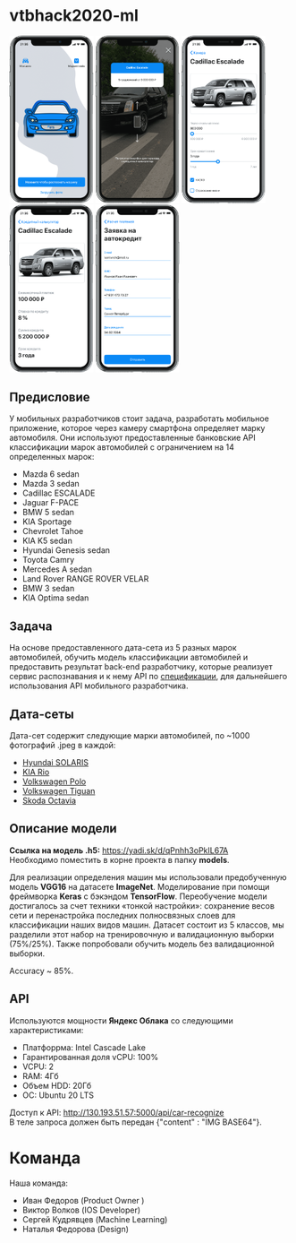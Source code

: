 # vtbhack2020-ml

<div display="inline">
<img src="https://github.com/IBISolutions/vtbhack2020-ml/blob/main/img/Мокап1.png" width="150px">
<img src="https://github.com/IBISolutions/vtbhack2020-ml/blob/main/img/Мокап2.png" width="150px">
<img src="https://github.com/IBISolutions/vtbhack2020-ml/blob/main/img/Мокап3.png" width="150px">
<img src="https://github.com/IBISolutions/vtbhack2020-ml/blob/main/img/Мокап4.png" width="150px">
<img src="https://github.com/IBISolutions/vtbhack2020-ml/blob/main/img/Мокап5.png" width="150px">
</div>

## Предисловие
У мобильных разработчиков стоит задача, разработать мобильное приложение, которое через камеру смартфона определяет марку автомобиля. Они используют предоставленные банковские API классификации марок автомобилей с ограничением на 14 определенных марок:
- Mazda 6 sedan
- Mazda 3 sedan
- Cadillac ESCALADE
- Jaguar F-PACE
- BMW 5 sedan
- KIA Sportage
- Chevrolet Tahoe
- KIA K5 sedan
- Hyundai Genesis sedan
- Toyota Camry
- Mercedes A sedan
- Land Rover RANGE ROVER VELAR
- BMW 3 sedan
- KIA Optima sedan

## Задача
На основе предоставленного дата-сета из 5 разных марок автомобилей, обучить модель классификации автомобилей и предоставить результат back-end разработчику, которые реализует сервис распознавания и к нему API по <a href="https://drive.google.com/drive/folders/1DVFjeWS7D6l7P63hlT4ljRsoE8lRh-Nq" target="_blank">спецификации</a>, для дальнейшего использования API мобильного разработчика.

## Дата-сеты
Дата-сет содержит следующие марки автомобилей, по ~1000 фотографий .jpeg в каждой:
- <a href="https://drive.google.com/drive/folders/1qtqKl7UBOVWQs0AP0o4YT4GZmf9UrOnS" target="_blank">Hyundai SOLARIS</a>
- <a href="https://drive.google.com/drive/folders/1sUoJIGykcR5savunmTXirVoWN-Oh6e_L" target="_blank">KIA Rio</a>
- <a href="https://drive.google.com/drive/u/1/folders/1pYoMRonIo6oPKt0ntD3QJtooHtKh_9Su" target="_blank">Volkswagen Polo</a>
- <a href="https://drive.google.com/drive/u/1/folders/1nJy9TXFAPNzs1Gg2jNzAbbamsfURqtle" target="_blank">Volkswagen Tiguan</a>
- <a href="https://drive.google.com/drive/folders/1MF8rlcXMSldHHD0Ec8Yvvvjvf37wJ691" target="_blank">Skoda Octavia</a>

## Описание модели

**Ссылка на модель .h5:** https://yadi.sk/d/qPnhh3oPkIL67A <br>
Необходимо поместить в корне проекта в папку **models**.

Для реализации определения машин мы использовали предобученную модель **VGG16** на датасете **ImageNet**. 
Моделирование при помощи фреймворка **Keras** с бэкэндом **TensorFlow**.
Переобучение модели достигалось за счет техники «тонкой настройки»: сохранение весов сети и перенастройка последних полносвязных слоев для классификации наших видов машин. Датасет состоит из 5 классов, мы разделили этот набор на тренировочную и валидационную выборки (75%/25%). Также попробовали обучить модель без валидационной выборки. 

Accuracy ~ 85%. 

## API 
Используются мощности **Яндекс Облака** со следующими характеристиками: 
- Платфоррма: Intel Cascade Lake 
- Гарантированная доля vCPU: 100%
- VCPU: 2
- RAM: 4Гб
- Объем HDD: 20Гб
- ОС: Ubuntu 20 LTS

Доступ к API:
http://130.193.51.57:5000/api/car-recognize <br>
В теле запроса должен быть передан {"content" : "IMG BASE64"}. 

# Команда 

Наша команда: 
- Иван Федоров (Product Owner )
- Виктор Волков (IOS Developer)
- Сергей Кудрявцев (Machine Learning)
- Наталья Федорова (Design)
